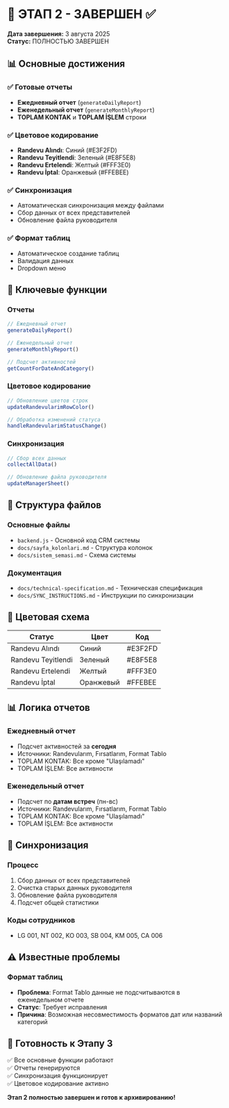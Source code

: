 # 🎯 ЭТАП 2 - ЗАВЕРШЕН ✅

**Дата завершения:** 3 августа 2025  
**Статус:** ПОЛНОСТЬЮ ЗАВЕРШЕН

## 📊 Основные достижения

### ✅ Готовые отчеты
- **Ежедневный отчет** (`generateDailyReport`)
- **Еженедельный отчет** (`generateMonthlyReport`)
- **TOPLAM KONTAK** и **TOPLAM İŞLEM** строки

### ✅ Цветовое кодирование
- **Randevu Alındı**: Синий (#E3F2FD)
- **Randevu Teyitlendi**: Зеленый (#E8F5E8)  
- **Randevu Ertelendi**: Желтый (#FFF3E0)
- **Randevu İptal**: Оранжевый (#FFEBEE)

### ✅ Синхронизация
- Автоматическая синхронизация между файлами
- Сбор данных от всех представителей
- Обновление файла руководителя

### ✅ Формат таблиц
- Автоматическое создание таблиц
- Валидация данных
- Dropdown меню

## 🔧 Ключевые функции

### Отчеты
```javascript
// Ежедневный отчет
generateDailyReport()

// Еженедельный отчет  
generateMonthlyReport()

// Подсчет активностей
getCountForDateAndCategory()
```

### Цветовое кодирование
```javascript
// Обновление цветов строк
updateRandevularimRowColor()

// Обработка изменений статуса
handleRandevularimStatusChange()
```

### Синхронизация
```javascript
// Сбор всех данных
collectAllData()

// Обновление файла руководителя
updateManagerSheet()
```

## 📁 Структура файлов

### Основные файлы
- `backend.js` - Основной код CRM системы
- `docs/sayfa_kolonlari.md` - Структура колонок
- `docs/sistem_semasi.md` - Схема системы

### Документация
- `docs/technical-specification.md` - Техническая спецификация
- `docs/SYNC_INSTRUCTIONS.md` - Инструкции по синхронизации

## 🎨 Цветовая схема

| Статус | Цвет | Код |
|--------|------|-----|
| Randevu Alındı | Синий | #E3F2FD |
| Randevu Teyitlendi | Зеленый | #E8F5E8 |
| Randevu Ertelendi | Желтый | #FFF3E0 |
| Randevu İptal | Оранжевый | #FFEBEE |

## 📊 Логика отчетов

### Ежедневный отчет
- Подсчет активностей за **сегодня**
- Источники: Randevularım, Fırsatlarım, Format Tablo
- TOPLAM KONTAK: Все кроме "Ulaşılamadı"
- TOPLAM İŞLEM: Все активности

### Еженедельный отчет  
- Подсчет по **датам встреч** (пн-вс)
- Источники: Randevularım, Fırsatlarım, Format Tablo
- TOPLAM KONTAK: Все кроме "Ulaşılamadı"
- TOPLAM İŞLEM: Все активности

## 🔄 Синхронизация

### Процесс
1. Сбор данных от всех представителей
2. Очистка старых данных руководителя
3. Обновление файла руководителя
4. Подсчет общей статистики

### Коды сотрудников
- LG 001, NT 002, KO 003, SB 004, KM 005, CA 006

## ⚠️ Известные проблемы

### Формат таблиц
- **Проблема**: Format Tablo данные не подсчитываются в еженедельном отчете
- **Статус**: Требует исправления
- **Причина**: Возможная несовместимость форматов дат или названий категорий

## 🚀 Готовность к Этапу 3

✅ Все основные функции работают  
✅ Отчеты генерируются  
✅ Синхронизация функционирует  
✅ Цветовое кодирование активно  

**Этап 2 полностью завершен и готов к архивированию!** 
